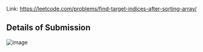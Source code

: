 Link: https://leetcode.com/problems/find-target-indices-after-sorting-array/
## Details of Submission
![image](https://github.com/mgalang229/LeetCode-Find-Target-Indices-After-Sorting-Array/assets/51401355/47811660-2e8c-4483-b969-75ff3c424fea)
